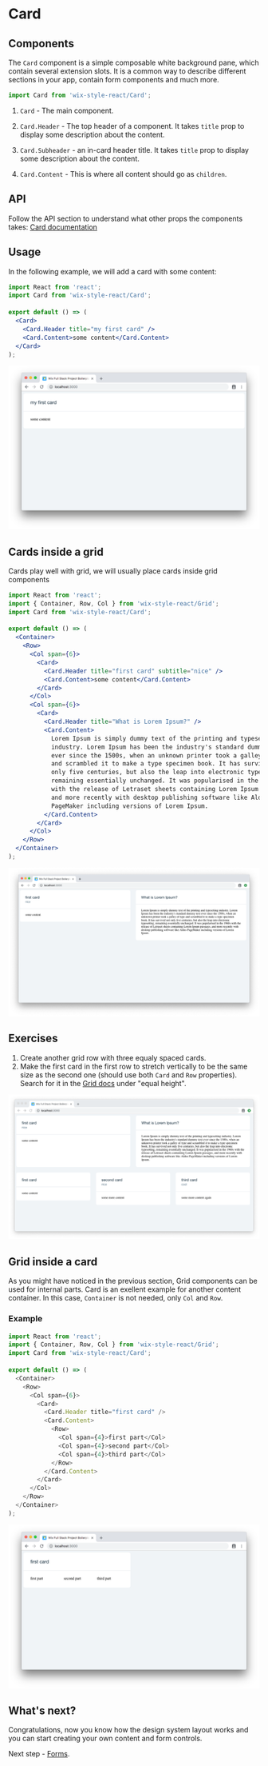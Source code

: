 # Card

## Components
The `Card` component is a simple composable white background pane, which contain several extension slots. It is a common way to describe different sections in your app, contain form components and much more.

```js
import Card from 'wix-style-react/Card';
```

1. `Card` - The main component. 

2. `Card.Header` - The top header of a component. It takes `title` prop to display some description about the content.

3. `Card.Subheader` - an in-card header title. It takes `title` prop to display some description about the content.

4. `Card.Content` - This is where all content should go as `children`.

## API
Follow the API section to understand what other props the components takes:
[Card documentation](https://wix-wix-style-react.surge.sh/?selectedKind=2.%20Layout&selectedStory=2.2%20Card%20Layout&full=0&addons=0&stories=1&panelRight=0)

## Usage

In the following example, we will add a card with some content:

```jsx
import React from 'react';
import Card from 'wix-style-react/Card';

export default () => (
  <Card>
    <Card.Header title="my first card" />
    <Card.Content>some content</Card.Content>
  </Card>
);
```

![a simple card](../../Assets/A_SIMPLE_CARD.png)

## Cards inside a grid
Cards play well with grid, we will usually place cards inside grid components
```jsx
import React from 'react';
import { Container, Row, Col } from 'wix-style-react/Grid';
import Card from 'wix-style-react/Card';

export default () => (
  <Container>
    <Row>
      <Col span={6}>
        <Card>
          <Card.Header title="first card" subtitle="nice" />
          <Card.Content>some content</Card.Content>
        </Card>
      </Col>
      <Col span={6}>
        <Card>
          <Card.Header title="What is Lorem Ipsum?" />
          <Card.Content>
            Lorem Ipsum is simply dummy text of the printing and typesetting
            industry. Lorem Ipsum has been the industry's standard dummy text
            ever since the 1500s, when an unknown printer took a galley of type
            and scrambled it to make a type specimen book. It has survived not
            only five centuries, but also the leap into electronic typesetting,
            remaining essentially unchanged. It was popularised in the 1960s
            with the release of Letraset sheets containing Lorem Ipsum passages,
            and more recently with desktop publishing software like Aldus
            PageMaker including versions of Lorem Ipsum.
          </Card.Content>
        </Card>
      </Col>
    </Row>
  </Container>
);

```

![card inside a grid](../../Assets/CARD_INSIDE_A_GRID.png)

## Exercises
1. Create another grid row with three equaly spaced cards.
1. Make the first card in the first row to stretch vertically to be the same size as the second one (should use both `Card` and `Row` properties). Search for it in the  [Grid docs](https://wix-wix-style-react.surge.sh/?selectedKind=Components&selectedStory=Grid&full=0&addons=0&stories=1&panelRight=0) under "equal height".

![card exercises](./Card.solution.png)

## Grid inside a card
As you might have noticed in the previous section, Grid components can be used for internal parts. Card is an exellent example for another content container.
In this case, `Container` is not needed, only `Col` and `Row`.

### Example
```js
import React from 'react';
import { Container, Row, Col } from 'wix-style-react/Grid';
import Card from 'wix-style-react/Card';

export default () => (
  <Container>
    <Row>
      <Col span={6}>
        <Card>
          <Card.Header title="first card" />
          <Card.Content>
            <Row>
              <Col span={4}>first part</Col>
              <Col span={4}>second part</Col>
              <Col span={4}>third part</Col>
            </Row>
          </Card.Content>
        </Card>
      </Col>
    </Row>
  </Container>
);
```

![grid inside a card](../../Assets/GRID_INSIDE_A_CARD.png)

## What's next?
Congratulations, now you know how the design system layout works and you can start creating your own content and form controls.

Next step - [Forms](../Forms/Forms.md).
